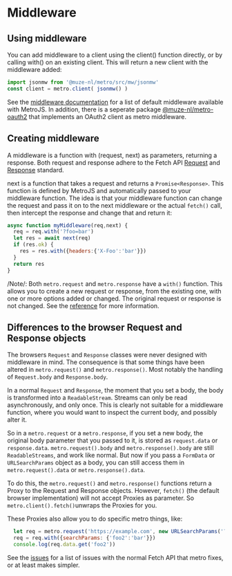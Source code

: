 # Middleware

## Using middleware

You can add middleware to a client using the client() function directly, or by calling with() on an existing client. This will return a new client with the middleware added:

```javascript
import jsonmw from '@muze-nl/metro/src/mw/jsonmw'
const client = metro.client( jsonmw() )
```

See the [middleware documentation](./middleware/) for a list of default middleware available with MetroJS. In addition, there is a seperate package [@muze-nl/metro-oauth2](https://github.com/muze-nl/metro-oauth2/) that implements an OAuth2 client as metro middleware.

## Creating middleware

A middleware is a function with (request, next) as parameters, returning a response. Both request and response adhere to the Fetch API [Request](https://developer.mozilla.org/en-US/docs/Web/API/Request) and [Response](https://developer.mozilla.org/en-US/docs/Web/API/Response) standard.

next is a function that takes a request and returns a `Promise<Response>`. This function is defined by MetroJS and automatically passed to your middleware function. The idea is that your middleware function can change the request and pass it on to the next middleware or the actual `fetch()` call, then intercept the response and change that and return it:

```javascript
async function myMiddleware(req,next) {
  req = req.with('?foo=bar')
  let res = await next(req)
  if (res.ok) {
    res = res.with({headers:{'X-Foo':'bar'}})
  }
  return res
}
```

/Note/: Both `metro.request` and `metro.response` have a `with()` function. This allows you to create a new request or response, from the existing one, with one or more options added or changed. The original request or response is not changed. See the [reference](./reference/) for more information.

## Differences to the browser Request and Response objects

The browsers `Request` and `Response` classes were never designed with middleware in mind. The consequence is that some things have been altered in `metro.request()` and `metro.response()`. Most notably the handling of `Request.body` and `Response.body`.

In a normal `Request` and `Response`, the moment that you set a body, the body is transformed into a `ReadableStream`. Streams can only be read asynchronously, and only once. This is clearly not suitable for a middleware function, where you would want to inspect the current body, and possibly alter it.

So in a `metro.request` or a `metro.response`, if you set a new body, the original body parameter that you passed to it, is stored as `request.data` or `response.data`. `metro.request().body` and `metro.response().body` are still `ReadableStreams`, and work like normal. But now if you pass a `FormData` or `URLSearchParams` object as a body, you can still access them in `metro.request().data` or `metro.response().data`.

To do this, the `metro.request()` and `metro.response()` functions return a Proxy to the Request and Response objects. However, `fetch()` (the default browser implementation) will not accept Proxies as parameter. So `metro.client().fetch()`unwraps the Proxies for you.

These Proxies also allow you to do specific metro things, like:
```javascript
  let req = metro.request('https://example.com', new URLSearchParams('?foo=bar'))
  req = req.with({searchParams: {'foo2':'bar'}})
  console.log(req.data.get('foo2'))
```

See the [issues](./issues.md) for a list of issues with the normal Fetch API that metro fixes, or at least makes simpler.